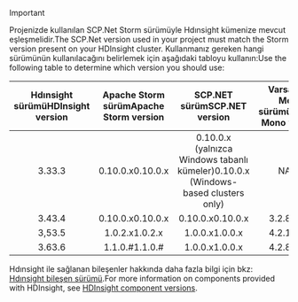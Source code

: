 > [!IMPORTANT]
> <span data-ttu-id="adbff-101">Projenizde kullanılan SCP.Net Storm sürümüyle Hdınsight kümenize mevcut eşleşmelidir.</span><span class="sxs-lookup"><span data-stu-id="adbff-101">The SCP.Net version used in your project must match the Storm version present on your HDInsight cluster.</span></span> <span data-ttu-id="adbff-102">Kullanmanız gereken hangi sürümünün kullanılacağını belirlemek için aşağıdaki tabloyu kullanın:</span><span class="sxs-lookup"><span data-stu-id="adbff-102">Use the following table to determine which version you should use:</span></span>
> 
> | <span data-ttu-id="adbff-103">Hdınsight sürümü</span><span class="sxs-lookup"><span data-stu-id="adbff-103">HDInsight version</span></span> | <span data-ttu-id="adbff-104">Apache Storm sürüm</span><span class="sxs-lookup"><span data-stu-id="adbff-104">Apache Storm version</span></span> | <span data-ttu-id="adbff-105">SCP.NET sürüm</span><span class="sxs-lookup"><span data-stu-id="adbff-105">SCP.NET version</span></span> | <span data-ttu-id="adbff-106">Varsayılan Mono sürümü</span><span class="sxs-lookup"><span data-stu-id="adbff-106">Default Mono version</span></span> |
> |:---:|:---:|:---:|:---:|
> | <span data-ttu-id="adbff-107">3.3</span><span class="sxs-lookup"><span data-stu-id="adbff-107">3.3</span></span> |<span data-ttu-id="adbff-108">0.10.0.x</span><span class="sxs-lookup"><span data-stu-id="adbff-108">0.10.0.x</span></span> |<span data-ttu-id="adbff-109">0.10.0.x (yalnızca Windows tabanlı kümeler)</span><span class="sxs-lookup"><span data-stu-id="adbff-109">0.10.0.x (Windows-based clusters only)</span></span> | <span data-ttu-id="adbff-110">NA</span><span class="sxs-lookup"><span data-stu-id="adbff-110">NA</span></span> |
> | <span data-ttu-id="adbff-111">3.4</span><span class="sxs-lookup"><span data-stu-id="adbff-111">3.4</span></span> |<span data-ttu-id="adbff-112">0.10.0.x</span><span class="sxs-lookup"><span data-stu-id="adbff-112">0.10.0.x</span></span> |<span data-ttu-id="adbff-113">0.10.0.x</span><span class="sxs-lookup"><span data-stu-id="adbff-113">0.10.0.x</span></span> | <span data-ttu-id="adbff-114">3.2.8</span><span class="sxs-lookup"><span data-stu-id="adbff-114">3.2.8</span></span> |
> | <span data-ttu-id="adbff-115">3,5</span><span class="sxs-lookup"><span data-stu-id="adbff-115">3.5</span></span> |<span data-ttu-id="adbff-116">1.0.2.x</span><span class="sxs-lookup"><span data-stu-id="adbff-116">1.0.2.x</span></span> |<span data-ttu-id="adbff-117">1.0.0.x</span><span class="sxs-lookup"><span data-stu-id="adbff-117">1.0.0.x</span></span> | <span data-ttu-id="adbff-118">4.2.1</span><span class="sxs-lookup"><span data-stu-id="adbff-118">4.2.1</span></span> |
> | <span data-ttu-id="adbff-119">3.6</span><span class="sxs-lookup"><span data-stu-id="adbff-119">3.6</span></span> |<span data-ttu-id="adbff-120">1.1.0.#</span><span class="sxs-lookup"><span data-stu-id="adbff-120">1.1.0.#</span></span> | <span data-ttu-id="adbff-121">1.0.0.x</span><span class="sxs-lookup"><span data-stu-id="adbff-121">1.0.0.x</span></span> | <span data-ttu-id="adbff-122">4.2.8</span><span class="sxs-lookup"><span data-stu-id="adbff-122">4.2.8</span></span> |
> 
> <span data-ttu-id="adbff-123">Hdınsight ile sağlanan bileşenler hakkında daha fazla bilgi için bkz: [Hdınsight bileşen sürümü](../articles/hdinsight/hdinsight-component-versioning.md).</span><span class="sxs-lookup"><span data-stu-id="adbff-123">For more information on components provided with HDInsight, see [HDInsight component versions](../articles/hdinsight/hdinsight-component-versioning.md).</span></span>


